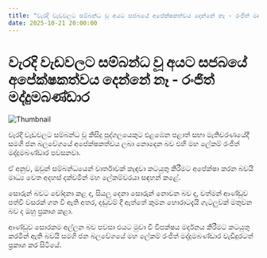 ```yaml
---
title: "වැරදි වැඩවලට සම්බන්ධ වූ අයට සජබයේ අපේක්ෂකත්වය දෙන්නේ නෑ - රංජිත් මද්දුමබණ්ඩාර"
date: 2025-10-21 20:00:00
---
```


# වැරදි වැඩවලට සම්බන්ධ වූ අයට සජබයේ අපේක්ෂකත්වය දෙන්නේ නෑ - රංජිත් මද්දුමබණ්ඩාර

![Thumbnail](https://helakuru.sgp1.cdn.digitaloceanspaces.com/esana/images/lib/ranjith-maddu-video.jpg)

වැරදි වැඩවලට සම්බන්ධ වූ කිසිදු පුද්ගලයෙකුට එළඹෙන පළාත් සභා මැතිවරණයේදී සමගි ජන බලවේගයේ අපේක්ෂකත්වය ලබා නොදෙන බව එහි මහ ලේකම් රංජිත් මද්දුමබණ්ඩාර පවසනවා.

ඒ අනුව, ඔවුන් සම්බන්ධයෙන් වාර්තාවක් කැඳවා කටයුතු කිරීමට අපේක්ෂා කරන බවයි මාධ්‍ය වෙත අදහස් දක්වමින් මහ ලේකම්වරයා සඳහන් කළේ.

සොරුන් බවට චෝදනා කළ ද, සියලු දෙනා සොරුන් නොවන බව ද, වත්මන් ආණ්ඩුව පත්වී වසරක් ගත වී ඇති අතර, දඬුවම් දී ඇත්තේ කුමන හොරාටදැයි ගැටලුවක් මතුවන බව ද ඔහු ප්‍රකාශ කළා.

ආණ්ඩුව සොරකම අල්ලන බව පවසා එයට මුවා වී විපක්ෂය මර්දනය කිරීමට කටයුතු කරමින් ඇති බවයි සමගි ජන බලවේගයේ මහ ලේකම් රංජිත් මද්දුමබණ්ඩාර වැඩිදුරටත් ප්‍රකාශ කර සිටියේ.

